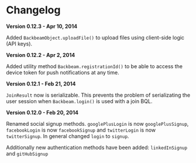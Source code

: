 Changelog
=========

**Version 0.12.3 - Apr 10, 2014**

Added `BackbeamObject.uploadFile()` to upload files using client-side logic (API keys).

**Version 0.12.2 - Apr 2, 2014**

Added utility method `Backbeam.registrationId()` to be able to access the device token for push notifications at any time.

**Version 0.12.1 - Feb 21, 2014**

`JoinResult` now is serializable. This prevents the problem of serializating the user session when `Backbeam.login()` is used with a join BQL.

**Version 0.12.0 - Feb 20, 2014**

Renamed social signup methods. `googlePlusLogin` is now `googlePlusSignup`, `facebookLogin` is now `facebookSignup` and `twitterLogin` is now `twitterSignup`. In general changed `login` to `signup`.

Additionally new authentication methods have been added: `linkedInSignup` and `gitHubSignup`
